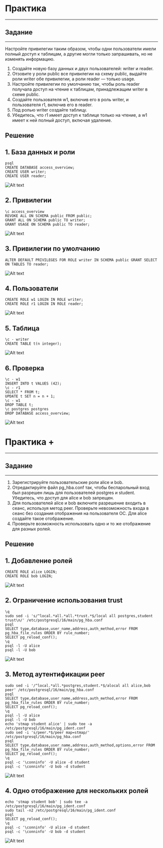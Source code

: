 # Практика

---

## Задание

---

Настройте привилегии таким образом, чтобы одни пользователи
имели полный доступ к таблицам, а другие могли только
запрашивать, но не изменять информацию.

1. Создайте новую базу данных и двух пользователей: writer и reader.
2. Отзовите у роли public все привилегии на схему public, выдайте роли
   writer обе привилегии, а роли reader — только usage.
3. Настройте привилегии по умолчанию так, чтобы роль reader получала
   доступ на чтение к таблицам, принадлежащим writer в схеме public.
4. Создайте пользователя w1, включив его в роль writer, и пользователя
   r1, включив его в reader.
5. Под ролью writer создайте таблицу.
6. Убедитесь, что r1 имеет доступ к таблице только на чтение, а w1
   имеет к ней полный доступ, включая удаление.

## Решение

## 1. База данных и роли

```
psql
CREATE DATABASE access_overview;
CREATE USER writer;
CREATE USER reader;
```

![Alt text](https://github.com/wineperm/postgresql-dba1/blob/main/dba1_13_access_overview/Database_and_roles.jpg)

## 2. Привилегии

```
\c access_overview
REVOKE ALL ON SCHEMA public FROM public;
GRANT ALL ON SCHEMA public TO writer;
GRANT USAGE ON SCHEMA public TO reader;
```

![Alt text](https://github.com/wineperm/postgresql-dba1/blob/main/dba1_13_access_overview/Privileges.jpg)

## 3. Привилегии по умолчанию

```
ALTER DEFAULT PRIVILEGES FOR ROLE writer IN SCHEMA public GRANT SELECT ON TABLES TO reader;
```

![Alt text](https://github.com/wineperm/postgresql-dba1/blob/main/dba1_13_access_overview/Default_privileges.jpg)

## 4. Пользователи

```
CREATE ROLE w1 LOGIN IN ROLE writer;
CREATE ROLE r1 LOGIN IN ROLE reader;
```

![Alt text](https://github.com/wineperm/postgresql-dba1/blob/main/dba1_13_access_overview/Users.jpg)

## 5. Таблица

```
\c - writer
CREATE TABLE t(n integer);
```

![Alt text](https://github.com/wineperm/postgresql-dba1/blob/main/dba1_13_access_overview/Table.jpg)

## 6. Проверка

```
\c - w1
INSERT INTO t VALUES (42);
\c - r1
SELECT * FROM t;
UPDATE t SET n = n + 1;
\c - w1
DROP TABLE t;
\c postgres postgres
DROP DATABASE access_overview;
```

![Alt text](https://github.com/wineperm/postgresql-dba1/blob/main/dba1_13_access_overview/Check.jpg)

# Практика +

---

## Задание

---

1. Зарегистрируйте пользовательские роли alice и bob.
2. Отредактируйте файл pg_hba.conf так, чтобы беспарольный
   вход был разрешен лишь для пользователей postgres и
   student. Убедитесь, что доступ для alice и bob запрещен.
3. Для пользователей alice и bob включите разрешение входить
   в сеанс, используя метод peer. Проверьте невозможность
   входа в сеанс без создания отображения на пользователя ОС.
   Для alice создайте такое отображение.
4. Проверьте возможность использовать одно и то же
   отображение для разных ролей.

## Решение

## 1. Добавление ролей

```
CREATE ROLE alice LOGIN;
CREATE ROLE bob LOGIN;
```

![Alt text](https://github.com/wineperm/postgresql-dba1/blob/main/dba1_13_access_overview/Adding_roles%2B.jpg)

## 2. Ограничение использования trust

```
\q
sudo sed -i 's/^local.*all.*all.*trust.*$/local all postgres,student trust\n/' /etc/postgresql/16/main/pg_hba.conf
psql
SELECT type,database,user_name,address,auth_method,error FROM pg_hba_file_rules ORDER BY rule_number;
SELECT pg_reload_conf();
\q
psql -l -U alice
psql -l -U bob
```

![Alt text](https://github.com/wineperm/postgresql-dba1/blob/main/dba1_13_access_overview/Restriction_of_use_trust%2B.jpg)

## 3. Метод аутентификации peer

```
sudo sed -i '/^local.*all.*postgres,student.*$/alocal all alice,bob peer' /etc/postgresql/16/main/pg_hba.conf
psql
SELECT type,database,user_name,address,auth_method,error FROM pg_hba_file_rules ORDER BY rule_number;
SELECT pg_reload_conf();
\q
psql -l -U alice
psql -l -U bob
echo 'stmap student alice' | sudo tee -a /etc/postgresql/16/main/pg_ident.conf
sudo sed -i 's/peer.*$/peer map=stmap/' /etc/postgresql/16/main/pg_hba.conf
psql
SELECT type,database,user_name,address,auth_method,options,error FROM pg_hba_file_rules ORDER BY rule_number;
SELECT pg_reload_conf();
\q
psql -c '\conninfo' -U alice -d student
psql -c '\conninfo' -U bob -d student
```

![Alt text](https://github.com/wineperm/postgresql-dba1/blob/main/dba1_13_access_overview/Peer_authentication_method%2B.jpg)

## 4. Одно отображение для нескольких ролей

```
echo 'stmap student bob' | sudo tee -a /etc/postgresql/16/main/pg_ident.conf
sudo tail -n2 /etc/postgresql/16/main/pg_ident.conf
psql
SELECT pg_reload_conf();
\q
psql -c '\conninfo' -U alice -d student
psql -c '\conninfo' -U bob -d student
```

![Alt text](https://github.com/wineperm/postgresql-dba1/blob/main/dba1_13_access_overview/One_mapping_for_multiple_roles%2B.jpg)
